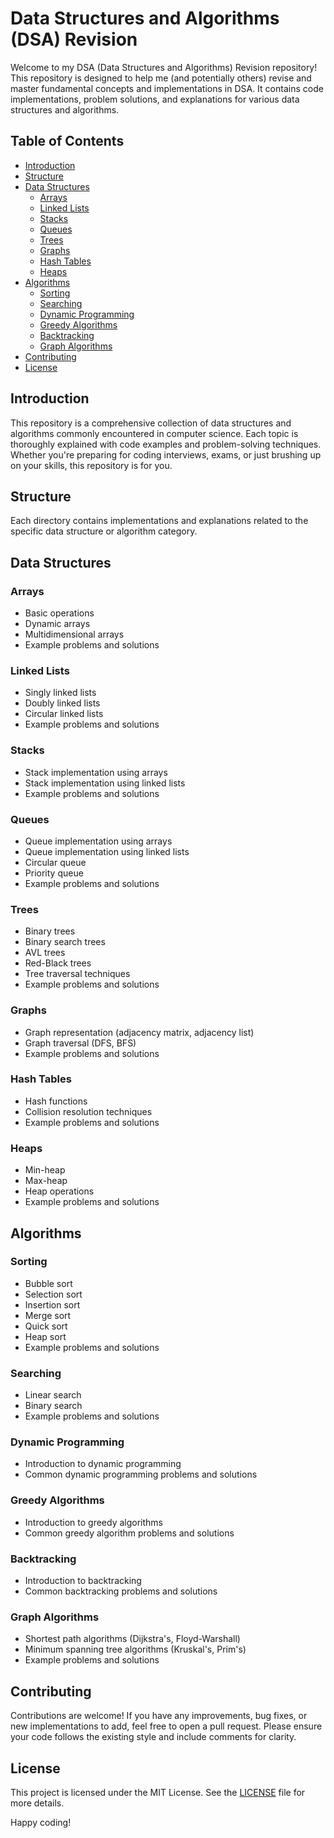 # Data Structures and Algorithms (DSA) Revision

Welcome to my DSA (Data Structures and Algorithms) Revision repository! This repository is designed to help me (and potentially others) revise and master fundamental concepts and implementations in DSA. It contains code implementations, problem solutions, and explanations for various data structures and algorithms. 

## Table of Contents

- [Introduction](#introduction)
- [Structure](#structure)
- [Data Structures](#data-structures)
  - [Arrays](#arrays)
  - [Linked Lists](#linked-lists)
  - [Stacks](#stacks)
  - [Queues](#queues)
  - [Trees](#trees)
  - [Graphs](#graphs)
  - [Hash Tables](#hash-tables)
  - [Heaps](#heaps)
- [Algorithms](#algorithms)
  - [Sorting](#sorting)
  - [Searching](#searching)
  - [Dynamic Programming](#dynamic-programming)
  - [Greedy Algorithms](#greedy-algorithms)
  - [Backtracking](#backtracking)
  - [Graph Algorithms](#graph-algorithms)
- [Contributing](#contributing)
- [License](#license)

## Introduction

This repository is a comprehensive collection of data structures and algorithms commonly encountered in computer science. Each topic is thoroughly explained with code examples and problem-solving techniques. Whether you're preparing for coding interviews, exams, or just brushing up on your skills, this repository is for you.

## Structure

Each directory contains implementations and explanations related to the specific data structure or algorithm category.

## Data Structures

### Arrays
- Basic operations
- Dynamic arrays
- Multidimensional arrays
- Example problems and solutions

### Linked Lists
- Singly linked lists
- Doubly linked lists
- Circular linked lists
- Example problems and solutions

### Stacks
- Stack implementation using arrays
- Stack implementation using linked lists
- Example problems and solutions

### Queues
- Queue implementation using arrays
- Queue implementation using linked lists
- Circular queue
- Priority queue
- Example problems and solutions

### Trees
- Binary trees
- Binary search trees
- AVL trees
- Red-Black trees
- Tree traversal techniques
- Example problems and solutions

### Graphs
- Graph representation (adjacency matrix, adjacency list)
- Graph traversal (DFS, BFS)
- Example problems and solutions

### Hash Tables
- Hash functions
- Collision resolution techniques
- Example problems and solutions

### Heaps
- Min-heap
- Max-heap
- Heap operations
- Example problems and solutions

## Algorithms

### Sorting
- Bubble sort
- Selection sort
- Insertion sort
- Merge sort
- Quick sort
- Heap sort
- Example problems and solutions

### Searching
- Linear search
- Binary search
- Example problems and solutions

### Dynamic Programming
- Introduction to dynamic programming
- Common dynamic programming problems and solutions

### Greedy Algorithms
- Introduction to greedy algorithms
- Common greedy algorithm problems and solutions

### Backtracking
- Introduction to backtracking
- Common backtracking problems and solutions

### Graph Algorithms
- Shortest path algorithms (Dijkstra's, Floyd-Warshall)
- Minimum spanning tree algorithms (Kruskal's, Prim's)
- Example problems and solutions

## Contributing

Contributions are welcome! If you have any improvements, bug fixes, or new implementations to add, feel free to open a pull request. Please ensure your code follows the existing style and include comments for clarity.

## License

This project is licensed under the MIT License. See the [LICENSE](LICENSE) file for more details.

Happy coding!